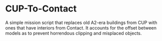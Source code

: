 # CUP-To-Contact
 A simple mission script that replaces old A2-era buildings from CUP with ones that have interiors from Contact.  It accounts for the offset between models as to prevent horrendous clipping and misplaced objects. 
